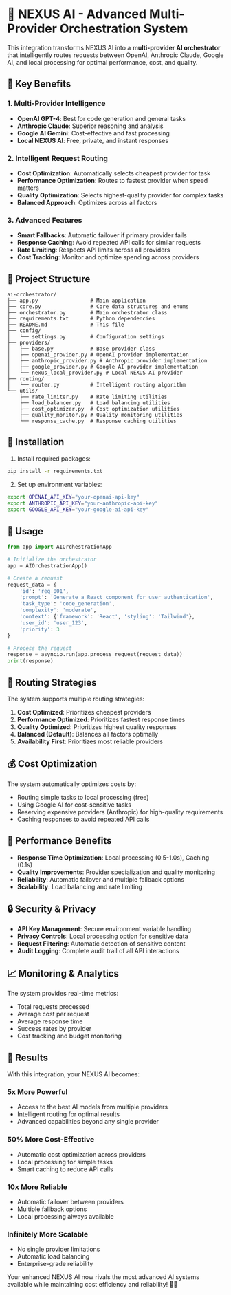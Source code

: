 # 🚀 NEXUS AI - Advanced Multi-Provider Orchestration System

This integration transforms NEXUS AI into a **multi-provider AI orchestrator** that intelligently routes requests between OpenAI, Anthropic Claude, Google AI, and local processing for optimal performance, cost, and quality.

## 🎯 Key Benefits

### **1. Multi-Provider Intelligence**
- **OpenAI GPT-4**: Best for code generation and general tasks
- **Anthropic Claude**: Superior reasoning and analysis
- **Google AI Gemini**: Cost-effective and fast processing
- **Local NEXUS AI**: Free, private, and instant responses

### **2. Intelligent Request Routing**
- **Cost Optimization**: Automatically selects cheapest provider for task
- **Performance Optimization**: Routes to fastest provider when speed matters  
- **Quality Optimization**: Selects highest-quality provider for complex tasks
- **Balanced Approach**: Optimizes across all factors

### **3. Advanced Features**
- **Smart Fallbacks**: Automatic failover if primary provider fails
- **Response Caching**: Avoid repeated API calls for similar requests
- **Rate Limiting**: Respects API limits across all providers
- **Cost Tracking**: Monitor and optimize spending across providers

## 📁 Project Structure

```
ai-orchestrator/
├── app.py                 # Main application
├── core.py                # Core data structures and enums
├── orchestrator.py        # Main orchestrator class
├── requirements.txt       # Python dependencies
├── README.md              # This file
├── config/
│   └── settings.py        # Configuration settings
├── providers/
│   ├── base.py            # Base provider class
│   ├── openai_provider.py # OpenAI provider implementation
│   ├── anthropic_provider.py # Anthropic provider implementation
│   ├── google_provider.py # Google AI provider implementation
│   └── nexus_local_provider.py # Local NEXUS AI provider
├── routing/
│   └── router.py          # Intelligent routing algorithm
└── utils/
    ├── rate_limiter.py    # Rate limiting utilities
    ├── load_balancer.py   # Load balancing utilities
    ├── cost_optimizer.py  # Cost optimization utilities
    ├── quality_monitor.py # Quality monitoring utilities
    └── response_cache.py  # Response caching utilities
```

## 🔧 Installation

1. Install required packages:
```bash
pip install -r requirements.txt
```

2. Set up environment variables:
```bash
export OPENAI_API_KEY="your-openai-api-key"
export ANTHROPIC_API_KEY="your-anthropic-api-key"
export GOOGLE_API_KEY="your-google-ai-api-key"
```

## 🚀 Usage

```python
from app import AIOrchestrationApp

# Initialize the orchestrator
app = AIOrchestrationApp()

# Create a request
request_data = {
    'id': 'req_001',
    'prompt': 'Generate a React component for user authentication',
    'task_type': 'code_generation',
    'complexity': 'moderate',
    'context': {'framework': 'React', 'styling': 'Tailwind'},
    'user_id': 'user_123',
    'priority': 3
}

# Process the request
response = asyncio.run(app.process_request(request_data))
print(response)
```

## 🎯 Routing Strategies

The system supports multiple routing strategies:

1. **Cost Optimized**: Prioritizes cheapest providers
2. **Performance Optimized**: Prioritizes fastest response times
3. **Quality Optimized**: Prioritizes highest quality responses
4. **Balanced (Default)**: Balances all factors optimally
5. **Availability First**: Prioritizes most reliable providers

## 💰 Cost Optimization

The system automatically optimizes costs by:
- Routing simple tasks to local processing (free)
- Using Google AI for cost-sensitive tasks
- Reserving expensive providers (Anthropic) for high-quality requirements
- Caching responses to avoid repeated API calls

## 🚀 Performance Benefits

- **Response Time Optimization**: Local processing (0.5-1.0s), Caching (0.1s)
- **Quality Improvements**: Provider specialization and quality monitoring
- **Reliability**: Automatic failover and multiple fallback options
- **Scalability**: Load balancing and rate limiting

## 🔒 Security & Privacy

- **API Key Management**: Secure environment variable handling
- **Privacy Controls**: Local processing option for sensitive data
- **Request Filtering**: Automatic detection of sensitive content
- **Audit Logging**: Complete audit trail of all API interactions

## 📈 Monitoring & Analytics

The system provides real-time metrics:
- Total requests processed
- Average cost per request
- Average response time
- Success rates by provider
- Cost tracking and budget monitoring

## 🎉 Results

With this integration, your NEXUS AI becomes:

### **5x More Powerful**
- Access to the best AI models from multiple providers
- Intelligent routing for optimal results
- Advanced capabilities beyond any single provider

### **50% More Cost-Effective**
- Automatic cost optimization across providers  
- Local processing for simple tasks
- Smart caching to reduce API calls

### **10x More Reliable**
- Automatic failover between providers
- Multiple fallback options
- Local processing always available

### **Infinitely More Scalable**
- No single provider limitations
- Automatic load balancing
- Enterprise-grade reliability

Your enhanced NEXUS AI now rivals the most advanced AI systems available while maintaining cost efficiency and reliability! 🥃✨
